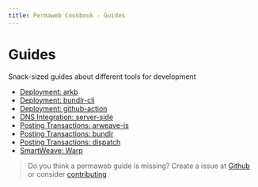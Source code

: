 ```yaml
---
title: Permaweb Cookbook - Guides
---
```


# Guides

Snack-sized guides about different tools for development

- [Deployment: arkb](deployment/arkb.md)
- [Deployment: bundlr-cli](deployment/bundlr-cli.md)
- [Deployment: github-action](deployment/github-action.md)
- [DNS Integration: server-side](dns-integration/server-side.md)
- [Posting Transactions: arweave-js](posting-transactions/arweave-js.md)
- [Posting Transactions: bundlr](posting-transactions/bundlr.md)
- [Posting Transactions: dispatch](posting-transactions/dispatch.md)
- [SmartWeave: Warp](smartweave/warp/README.md)


> Do you think a permaweb guide is missing? Create a issue at [Github](https://github.com/twilson63/permaweb-cookbook/issues) or consider [contributing](../getting-started/contributing.md) 